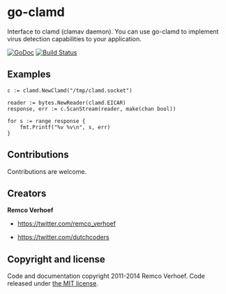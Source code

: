 go-clamd
========

Interface to clamd (clamav daemon). You can use go-clamd to implement virus detection capabilities to your application.

[![GoDoc](https://godoc.org/github.com/dutchcoders/go-clamd?status.svg)](https://godoc.org/github.com/dutchcoders/go-clamd)
[![Build Status](https://travis-ci.org/dutchcoders/go-clamd.svg?branch=master)](https://travis-ci.org/dutchcoders/go-clamd)

## Examples

```
c := clamd.NewClamd("/tmp/clamd.socket")

reader := bytes.NewReader(clamd.EICAR)
response, err := c.ScanStream(reader, make(chan bool))

for s := range response {
    fmt.Printf("%v %v\n", s, err)
}
```

## Contributions

Contributions are welcome.

## Creators 

**Remco Verhoef**
- <https://twitter.com/remco_verhoef>

- <https://twitter.com/dutchcoders>

## Copyright and license

Code and documentation copyright 2011-2014 Remco Verhoef. Code released under [the MIT license](LICENSE). 
